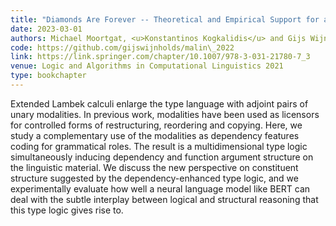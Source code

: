 ```yaml
---
title: "Diamonds Are Forever -- Theoretical and Empirical Support for a Dependency-Enhanced Type Logic"
date: 2023-03-01
authors: Michael Moortgat, <u>Konstantinos Kogkalidis</u> and Gijs Wijnholds
code: https://github.com/gijswijnholds/malin\_2022
link: https://link.springer.com/chapter/10.1007/978-3-031-21780-7_3
venue: Logic and Algorithms in Computational Linguistics 2021
type: bookchapter
---
```


Extended Lambek calculi enlarge the type language with adjoint pairs of unary modalities. In previous work, modalities have been used as licensors for controlled forms of restructuring, reordering and copying.  Here, we study a complementary use of the modalities as dependency features coding for grammatical roles. The result is a multidimensional type logic simultaneously inducing dependency and function argument structure on the linguistic material. We discuss the new perspective on constituent structure suggested by the dependency-enhanced type logic, and we experimentally evaluate how well a neural language model like BERT can deal with the subtle interplay between logical and structural reasoning that this type logic gives rise to.